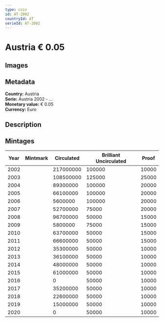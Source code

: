 ```yaml
---
type: coin
id: AT-2002
countryId: AT
serieId: AT-2002
---
```


# Austria € 0.05

## Images


## Metadata

**Country:** Austria\
**Serie:** Austria 2002 - ...\
**Monetary value:** € 0.05\
**Currency:** Euro

## Description


## Mintages
| Year | Mintmark | Circulated | Brilliant Uncirculated | Proof |
| ---- | -------- | ---------- | ---------------------- | ----- |
| 2002 |  | 217000000| 100000 | 10000 |
| 2003 |  | 108500000| 125000 | 25000 |
| 2004 |  | 89300000| 100000 | 20000 |
| 2005 |  | 66100000| 100000 | 20000 |
| 2006 |  | 5600000| 100000 | 20000 |
| 2007 |  | 52700000| 75000 | 20000 |
| 2008 |  | 96700000| 50000 | 15000 |
| 2009 |  | 5800000| 75000 | 15000 |
| 2010 |  | 63700000| 50000 | 15000 |
| 2011 |  | 66600000| 50000 | 15000 |
| 2012 |  | 35300000| 50000 | 10000 |
| 2013 |  | 36100000| 50000 | 10000 |
| 2014 |  | 48000000| 50000 | 10000 |
| 2015 |  | 61000000| 50000 | 10000 |
| 2016 |  | 0| 50000 | 10000 |
| 2017 |  | 35200000| 50000 | 10000 |
| 2018 |  | 22600000| 50000 | 10000 |
| 2019 |  | 15000000| 50000 | 10000 |
| 2020 |  | 0| 50000 | 10000 |
